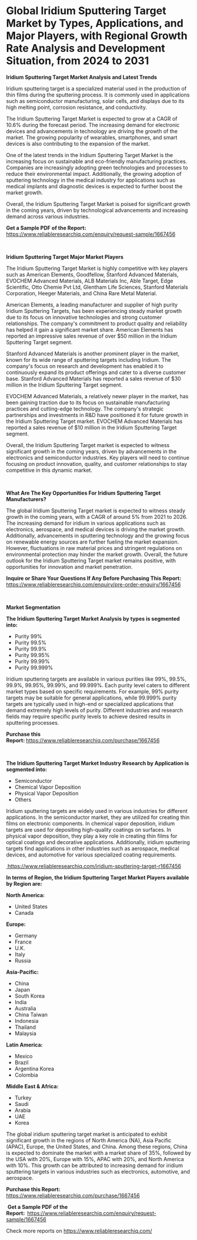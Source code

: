 <p><h1>Global Iridium Sputtering Target Market by Types, Applications, and Major Players, with Regional Growth Rate Analysis and Development Situation, from 2024 to 2031</h1></p><p><strong>Iridium Sputtering Target Market Analysis and Latest Trends</strong></p>
<p><p>Iridium sputtering target is a specialized material used in the production of thin films during the sputtering process. It is commonly used in applications such as semiconductor manufacturing, solar cells, and displays due to its high melting point, corrosion resistance, and conductivity.</p><p>The Iridium Sputtering Target Market is expected to grow at a CAGR of 10.6% during the forecast period. The increasing demand for electronic devices and advancements in technology are driving the growth of the market. The growing popularity of wearables, smartphones, and smart devices is also contributing to the expansion of the market.</p><p>One of the latest trends in the Iridium Sputtering Target Market is the increasing focus on sustainable and eco-friendly manufacturing practices. Companies are increasingly adopting green technologies and processes to reduce their environmental impact. Additionally, the growing adoption of sputtering technology in the medical industry for applications such as medical implants and diagnostic devices is expected to further boost the market growth.</p><p>Overall, the Iridium Sputtering Target Market is poised for significant growth in the coming years, driven by technological advancements and increasing demand across various industries.</p></p>
<p><strong>Get a Sample PDF of the Report:&nbsp;</strong> <a href="https://www.reliableresearchiq.com/enquiry/request-sample/1667456">https://www.reliableresearchiq.com/enquiry/request-sample/1667456</a></p>
<p>&nbsp;</p>
<p><strong>Iridium Sputtering Target Major Market Players</strong></p>
<p><p>The Iridium Sputtering Target Market is highly competitive with key players such as American Elements, Goodfellow, Stanford Advanced Materials, EVOCHEM Advanced Materials, ALB Materials Inc, Able Target, Edge Scientific, Otto Chemie Pvt Ltd, Glentham Life Sciences, Stanford Materials Corporation, Heeger Materials, and China Rare Metal Material. </p><p>American Elements, a leading manufacturer and supplier of high purity Iridium Sputtering Targets, has been experiencing steady market growth due to its focus on innovative technologies and strong customer relationships. The company's commitment to product quality and reliability has helped it gain a significant market share. American Elements has reported an impressive sales revenue of over $50 million in the Iridium Sputtering Target segment.</p><p>Stanford Advanced Materials is another prominent player in the market, known for its wide range of sputtering targets including Iridium. The company's focus on research and development has enabled it to continuously expand its product offerings and cater to a diverse customer base. Stanford Advanced Materials has reported a sales revenue of $30 million in the Iridium Sputtering Target segment.</p><p>EVOCHEM Advanced Materials, a relatively newer player in the market, has been gaining traction due to its focus on sustainable manufacturing practices and cutting-edge technology. The company's strategic partnerships and investments in R&D have positioned it for future growth in the Iridium Sputtering Target market. EVOCHEM Advanced Materials has reported a sales revenue of $10 million in the Iridium Sputtering Target segment.</p><p>Overall, the Iridium Sputtering Target market is expected to witness significant growth in the coming years, driven by advancements in the electronics and semiconductor industries. Key players will need to continue focusing on product innovation, quality, and customer relationships to stay competitive in this dynamic market.</p></p>
<p>&nbsp;</p>
<p><strong>What Are The Key Opportunities For Iridium Sputtering Target Manufacturers?</strong></p>
<p><p>The global Iridium Sputtering Target market is expected to witness steady growth in the coming years, with a CAGR of around 5% from 2021 to 2026. The increasing demand for iridium in various applications such as electronics, aerospace, and medical devices is driving the market growth. Additionally, advancements in sputtering technology and the growing focus on renewable energy sources are further fueling the market expansion. However, fluctuations in raw material prices and stringent regulations on environmental protection may hinder the market growth. Overall, the future outlook for the Iridium Sputtering Target market remains positive, with opportunities for innovation and market penetration.</p></p>
<p><strong>Inquire or Share Your Questions If Any Before Purchasing This Report:</strong> <a href="https://www.reliableresearchiq.com/enquiry/pre-order-enquiry/1667456">https://www.reliableresearchiq.com/enquiry/pre-order-enquiry/1667456</a></p>
<p>&nbsp;</p>
<p><strong>Market Segmentation</strong></p>
<p><strong>The Iridium Sputtering Target Market Analysis by types is segmented into:</strong></p>
<p><ul><li>Purity 99%</li><li>Purity 99.5%</li><li>Purity 99.9%</li><li>Purity 99.95%</li><li>Purity 99.99%</li><li>Purity 99.999%</li></ul></p>
<p><p>Iridium sputtering targets are available in various purities like 99%, 99.5%, 99.9%, 99.95%, 99.99%, and 99.999%. Each purity level caters to different market types based on specific requirements. For example, 99% purity targets may be suitable for general applications, while 99.999% purity targets are typically used in high-end or specialized applications that demand extremely high levels of purity. Different industries and research fields may require specific purity levels to achieve desired results in sputtering processes.</p></p>
<p><strong>Purchase this Report:&nbsp;</strong><a href="https://www.reliableresearchiq.com/purchase/1667456">https://www.reliableresearchiq.com/purchase/1667456</a></p>
<p>&nbsp;</p>
<p><strong>The Iridium Sputtering Target Market Industry Research by Application is segmented into:</strong></p>
<p><ul><li>Semiconductor</li><li>Chemical Vapor Deposition</li><li>Physical Vapor Deposition</li><li>Others</li></ul></p>
<p><p>Iridium sputtering targets are widely used in various industries for different applications. In the semiconductor market, they are utilized for creating thin films on electronic components. In chemical vapor deposition, iridium targets are used for depositing high-quality coatings on surfaces. In physical vapor deposition, they play a key role in creating thin films for optical coatings and decorative applications. Additionally, iridium sputtering targets find applications in other industries such as aerospace, medical devices, and automotive for various specialized coating requirements.</p></p>
<p><a href="https://www.reliableresearchiq.com/iridium-sputtering-target-r1667456">&nbsp;https://www.reliableresearchiq.com/iridium-sputtering-target-r1667456</a></p>
<p><strong>In terms of Region, the Iridium Sputtering Target Market Players available by Region are:</strong></p>
<p>
    <p> <strong> North America: </strong>
        <ul>
            <li>United States</li>
            <li>Canada</li>
        </ul>
        </p> 
    <p> <strong> Europe: </strong>
        <ul>
            <li>Germany</li>
            <li>France</li>
            <li>U.K.</li>
            <li>Italy</li>
            <li>Russia</li>
        </ul>
        </p> 
    <p> <strong> Asia-Pacific: </strong>
        <ul>
            <li>China</li>
            <li>Japan</li>
            <li>South Korea</li>
            <li>India</li>
            <li>Australia</li>
            <li>China Taiwan</li>
            <li>Indonesia</li>
            <li>Thailand</li>
            <li>Malaysia</li>
        </ul>
        </p> 
    <p> <strong> Latin America: </strong>
        <ul>
            <li>Mexico</li>
            <li>Brazil</li>
            <li>Argentina Korea</li>
            <li>Colombia</li>
        </ul>
        </p> 
    <p> <strong> Middle East & Africa: </strong>
        <ul>
            <li>Turkey</li>
            <li>Saudi</li>
            <li>Arabia</li>
            <li>UAE</li>
            <li>Korea</li>
        </ul>
    </p>
    </p>
<p><p>The global iridium sputtering target market is anticipated to exhibit significant growth in the regions of North America (NA), Asia Pacific (APAC), Europe, the United States, and China. Among these regions, China is expected to dominate the market with a market share of 35%, followed by the USA with 20%, Europe with 15%, APAC with 20%, and North America with 10%. This growth can be attributed to increasing demand for iridium sputtering targets in various industries such as electronics, automotive, and aerospace.</p></p>
<p><strong>Purchase this Report: </strong><a href="https://www.reliableresearchiq.com/purchase/1667456">https://www.reliableresearchiq.com/purchase/1667456</a></p>
<p>&nbsp;<strong>Get a Sample PDF of the Report:&nbsp;&nbsp;</strong><a href="https://www.reliableresearchiq.com/enquiry/request-sample/1667456">https://www.reliableresearchiq.com/enquiry/request-sample/1667456</a></p>
<p><strong></strong></p>
<p>Check more reports on <a href="https://www.reliableresearchiq.com/">https://www.reliableresearchiq.com/</a></p>